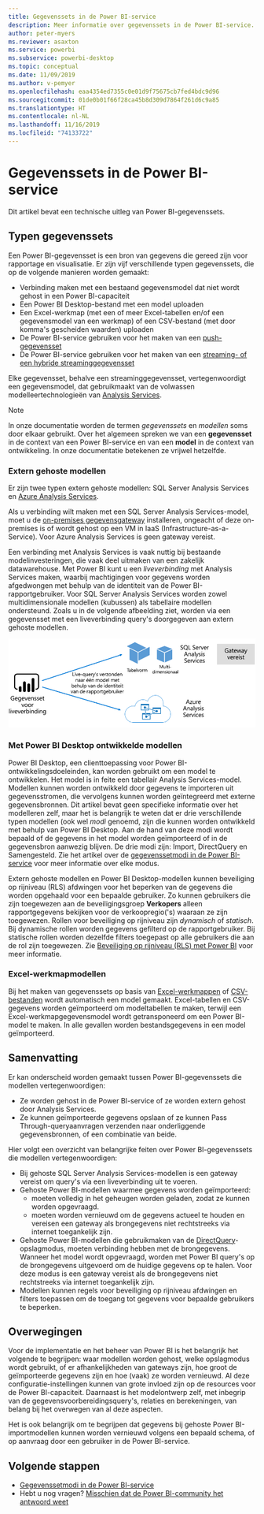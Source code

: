 ```yaml
---
title: Gegevenssets in de Power BI-service
description: Meer informatie over gegevenssets in de Power BI-service. Een gegevensset is een bron van gegevens die gereed zijn voor rapportage en visualisatie.
author: peter-myers
ms.reviewer: asaxton
ms.service: powerbi
ms.subservice: powerbi-desktop
ms.topic: conceptual
ms.date: 11/09/2019
ms.author: v-pemyer
ms.openlocfilehash: eaa4354ed7355c0e01d9f75675cb7fed4bdc9d96
ms.sourcegitcommit: 01de0b01f66f28ca45b8d309d7864f261d6c9a85
ms.translationtype: HT
ms.contentlocale: nl-NL
ms.lasthandoff: 11/16/2019
ms.locfileid: "74133722"
---
```

# <a name="datasets-in-the-power-bi-service"></a>Gegevenssets in de Power BI-service

Dit artikel bevat een technische uitleg van Power BI-gegevenssets.

## <a name="dataset-types"></a>Typen gegevenssets

Een Power BI-gegevensset is een bron van gegevens die gereed zijn voor rapportage en visualisatie. Er zijn vijf verschillende typen gegevenssets, die op de volgende manieren worden gemaakt:

- Verbinding maken met een bestaand gegevensmodel dat niet wordt gehost in een Power BI-capaciteit
- Een Power BI Desktop-bestand met een model uploaden
- Een Excel-werkmap (met een of meer Excel-tabellen en/of een gegevensmodel van een werkmap) of een CSV-bestand (met door komma's gescheiden waarden) uploaden
- De Power BI-service gebruiken voor het maken van een [push-gegevensset](developer/walkthrough-push-data.md)
- De Power BI-service gebruiken voor het maken van een [streaming- of een hybride streaminggegevensset](service-real-time-streaming.md)

Elke gegevensset, behalve een streaminggegevensset, vertegenwoordigt een gegevensmodel, dat gebruikmaakt van de volwassen modelleertechnologieën van [Analysis Services](/analysis-services/analysis-services-overview).

> [!NOTE]
> In onze documentatie worden de termen _gegevenssets_ en _modellen_ soms door elkaar gebruikt. Over het algemeen spreken we van een **gegevensset** in de context van een Power BI-service en van een **model** in de context van ontwikkeling. In onze documentatie betekenen ze vrijwel hetzelfde.

### <a name="external-hosted-models"></a>Extern gehoste modellen

Er zijn twee typen extern gehoste modellen: SQL Server Analysis Services en [Azure Analysis Services](/azure/analysis-services/analysis-services-overview).

Als u verbinding wilt maken met een SQL Server Analysis Services-model, moet u de [on-premises gegevensgateway](service-gateway-onprem.md) installeren, ongeacht of deze on-premises is of wordt gehost op een VM in IaaS (Infrastructure-as-a-Service). Voor Azure Analysis Services is geen gateway vereist.

Een verbinding met Analysis Services is vaak nuttig bij bestaande modelinvesteringen, die vaak deel uitmaken van een zakelijk datawarehouse. Met Power BI kunt u een _liveverbinding_ met Analysis Services maken, waarbij machtigingen voor gegevens worden afgedwongen met behulp van de identiteit van de Power BI-rapportgebruiker. Voor SQL Server Analysis Services worden zowel multidimensionale modellen (kubussen) als tabellaire modellen ondersteund. Zoals u in de volgende afbeelding ziet, worden via een gegevensset met een liveverbinding query's doorgegeven aan extern gehoste modellen.

![Een gegevensset met een liveverbinding geeft query's door aan een extern gehoste model](media/service-datasets-understand/live-connection-dataset.png)

### <a name="power-bi-desktop-developed-models"></a>Met Power BI Desktop ontwikkelde modellen

Power BI Desktop, een clienttoepassing voor Power BI-ontwikkelingsdoeleinden, kan worden gebruikt om een model te ontwikkelen. Het model is in feite een tabellair Analysis Services-model. Modellen kunnen worden ontwikkeld door gegevens te importeren uit gegevensstromen, die vervolgens kunnen worden geïntegreerd met externe gegevensbronnen. Dit artikel bevat geen specifieke informatie over het modelleren zelf, maar het is belangrijk te weten dat er drie verschillende typen modellen (ook wel _modi_ genoemd, zijn die kunnen worden ontwikkeld met behulp van Power BI Desktop. Aan de hand van deze modi wordt bepaald of de gegevens in het model worden geïmporteerd of in de gegevensbron aanwezig blijven. De drie modi zijn: Import, DirectQuery en Samengesteld. Zie het artikel over de [gegevenssetmodi in de Power BI-service](service-dataset-modes-understand.md) voor meer informatie over elke modus.

Extern gehoste modellen en Power BI Desktop-modellen kunnen beveiliging op rijniveau (RLS) afdwingen voor het beperken van de gegevens die worden opgehaald voor een bepaalde gebruiker. Zo kunnen gebruikers die zijn toegewezen aan de beveiligingsgroep **Verkopers** alleen rapportgegevens bekijken voor de verkoopregio('s) waaraan ze zijn toegewezen. Rollen voor beveiliging op rijniveau zijn _dynamisch_ of _statisch_. Bij dynamische rollen worden gegevens gefilterd op de rapportgebruiker. Bij statische rollen worden dezelfde filters toegepast op alle gebruikers die aan de rol zijn toegewezen. Zie [Beveiliging op rijniveau (RLS) met Power BI](service-admin-rls.md) voor meer informatie.

### <a name="excel-workbook-models"></a>Excel-werkmapmodellen

Bij het maken van gegevenssets op basis van [Excel-werkmappen](service-excel-workbook-files.md) of [CSV-bestanden](service-comma-separated-value-files.md) wordt automatisch een model gemaakt. Excel-tabellen en CSV-gegevens worden geïmporteerd om modeltabellen te maken, terwijl een Excel-werkmapgegevensmodel wordt getransponeerd om een Power BI-model te maken. In alle gevallen worden bestandsgegevens in een model geïmporteerd.

## <a name="summary"></a>Samenvatting

Er kan onderscheid worden gemaakt tussen Power BI-gegevenssets die modellen vertegenwoordigen:

- Ze worden gehost in de Power BI-service of ze worden extern gehost door Analysis Services.
- Ze kunnen geïmporteerde gegevens opslaan of ze kunnen Pass Through-queryaanvragen verzenden naar onderliggende gegevensbronnen, of een combinatie van beide.

Hier volgt een overzicht van belangrijke feiten over Power BI-gegevenssets die modellen vertegenwoordigen:

- Bij gehoste SQL Server Analysis Services-modellen is een gateway vereist om query's via een liveverbinding uit te voeren.
- Gehoste Power BI-modellen waarmee gegevens worden geïmporteerd:
  - moeten volledig in het geheugen worden geladen, zodat ze kunnen worden opgevraagd.
  - moeten worden vernieuwd om de gegevens actueel te houden en vereisen een gateway als brongegevens niet rechtstreeks via internet toegankelijk zijn.
- Gehoste Power BI-modellen die gebruikmaken van de [DirectQuery](desktop-directquery-about.md)-opslagmodus, moeten verbinding hebben met de brongegevens. Wanneer het model wordt opgevraagd, worden met Power BI query's op de brongegevens uitgevoerd om de huidige gegevens op te halen. Voor deze modus is een gateway vereist als de brongegevens niet rechtstreeks via internet toegankelijk zijn.
- Modellen kunnen regels voor beveiliging op rijniveau afdwingen en filters toepassen om de toegang tot gegevens voor bepaalde gebruikers te beperken.

## <a name="considerations"></a>Overwegingen

Voor de implementatie en het beheer van Power BI is het belangrijk het volgende te begrijpen: waar modellen worden gehost, welke opslagmodus wordt gebruikt, of er afhankelijkheden van gateways zijn, hoe groot de geïmporteerde gegevens zijn en hoe (vaak) ze worden vernieuwd. Al deze configuratie-instellingen kunnen van grote invloed zijn op de resources voor de Power BI-capaciteit. Daarnaast is het modelontwerp zelf, met inbegrip van de gegevensvoorbereidingsquery's, relaties en berekeningen, van belang bij het overwegen van al deze aspecten.

Het is ook belangrijk om te begrijpen dat gegevens bij gehoste Power BI-importmodellen kunnen worden vernieuwd volgens een bepaald schema, of op aanvraag door een gebruiker in de Power BI-service.

## <a name="next-steps"></a>Volgende stappen

- [Gegevenssetmodi in de Power BI-service](service-dataset-modes-understand.md)
- Hebt u nog vragen? [Misschien dat de Power BI-community het antwoord weet](https://community.powerbi.com/)
